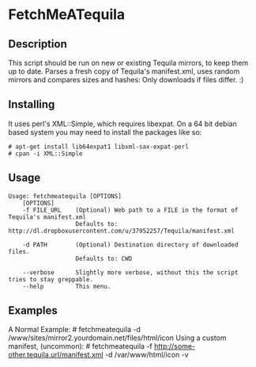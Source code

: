 # FetchMeATequila

## Description

This script should be run on new or existing Tequila mirrors, to keep them up to date.
Parses a fresh copy of Tequila's manifest.xml, uses random mirrors and compares sizes and hashes:
Only downloads if files differ. :)

## Installing

It uses perl's XML::Simple, which requires libexpat.
On a 64 bit debian based system you may need to install the packages like so:

    # apt-get install lib64expat1 libxml-sax-expat-perl
    # cpan -i XML::Simple

## Usage

    Usage: fetchmeatequila [OPTIONS]
        [OPTIONS]
        -f FILE_URL    (Optional) Web path to a FILE in the format of Tequila's manifest.xml
                       Defaults to: http://dl.dropboxusercontent.com/u/37952257/Tequila/manifest.xml

        -d PATH        (Optional) Destination directory of downloaded files.
                       Defaults to: CWD

        --verbose      Slightly more verbose, without this the script tries to stay greppable.
        --help         This menu.

## Examples
A Normal Example:
    # fetchmeatequila -d /www/sites/mirror2.yourdomain.net/files/html/icon
Using a custom manifest, (uncommon):
    # fetchmeatequila -f http://some-other.tequila.url/manifest.xml -d /var/www/html/icon -v
